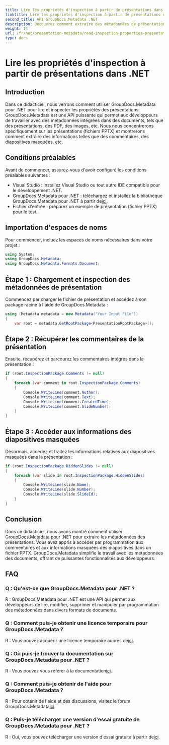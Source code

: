 ```yaml
---
title: Lire les propriétés d'inspection à partir de présentations dans .NET
linktitle: Lire les propriétés d'inspection à partir de présentations dans .NET
second_title: API GroupDocs.Metadata .NET
description: Découvrez comment extraire des métadonnées de présentation à l’aide de GroupDocs.Metadata pour .NET. Accédez aux commentaires, aux diapositives masquées et bien plus encore par programmation.
weight: 14
url: /fr/net/presentation-metadata/read-inspection-properties-presentations/
type: docs
---
```

# Lire les propriétés d'inspection à partir de présentations dans .NET

## Introduction
Dans ce didacticiel, nous verrons comment utiliser GroupDocs.Metadata pour .NET pour lire et inspecter les propriétés des présentations. GroupDocs.Metadata est une API puissante qui permet aux développeurs de travailler avec des métadonnées intégrées dans des documents, tels que des présentations, des PDF, des images, etc. Nous nous concentrerons spécifiquement sur les présentations (fichiers PPTX) et montrerons comment extraire des informations telles que des commentaires, des diapositives masquées, etc.
## Conditions préalables
Avant de commencer, assurez-vous d'avoir configuré les conditions préalables suivantes :
- Visual Studio : installez Visual Studio ou tout autre IDE compatible pour le développement .NET.
-  GroupDocs.Metadata pour .NET : téléchargez et installez la bibliothèque GroupDocs.Metadata pour .NET à partir de[ici](https://releases.groupdocs.com/metadata/net/).
- Fichier d'entrée : préparez un exemple de présentation (fichier PPTX) pour le test.
## Importation d'espaces de noms
Pour commencer, incluez les espaces de noms nécessaires dans votre projet :
```csharp
using System;
using GroupDocs.Metadata;
using GroupDocs.Metadata.Formats.Document;
```
## Étape 1 : Chargement et inspection des métadonnées de présentation
Commencez par charger le fichier de présentation et accédez à son package racine à l'aide de GroupDocs.Metadata :
```csharp
using (Metadata metadata = new Metadata("Your Input File"))
{
    var root = metadata.GetRootPackage<PresentationRootPackage>();
```
## Étape 2 : Récupérer les commentaires de la présentation
Ensuite, récupérez et parcourez les commentaires intégrés dans la présentation :
```csharp
if (root.InspectionPackage.Comments != null)
{
    foreach (var comment in root.InspectionPackage.Comments)
    {
        Console.WriteLine(comment.Author);
        Console.WriteLine(comment.Text);
        Console.WriteLine(comment.CreatedTime);
        Console.WriteLine(comment.SlideNumber);
    }
}
```
## Étape 3 : Accéder aux informations des diapositives masquées
Désormais, accédez et traitez les informations relatives aux diapositives masquées dans la présentation :
```csharp
if (root.InspectionPackage.HiddenSlides != null)
{
    foreach (var slide in root.InspectionPackage.HiddenSlides)
    {
        Console.WriteLine(slide.Name);
        Console.WriteLine(slide.Number);
        Console.WriteLine(slide.SlideId);
    }
}
```
## Conclusion
Dans ce didacticiel, nous avons montré comment utiliser GroupDocs.Metadata pour .NET pour extraire les métadonnées des présentations. Vous avez appris à accéder par programmation aux commentaires et aux informations masquées des diapositives dans un fichier PPTX. GroupDocs.Metadata simplifie le travail avec les métadonnées des documents, offrant de puissantes fonctionnalités aux développeurs.

## FAQ
### Q : Qu'est-ce que GroupDocs.Metadata pour .NET ?
R : GroupDocs.Metadata pour .NET est une API qui permet aux développeurs de lire, modifier, supprimer et manipuler par programmation des métadonnées dans divers formats de documents.
### Q : Comment puis-je obtenir une licence temporaire pour GroupDocs.Metadata ?
 R : Vous pouvez acquérir une licence temporaire auprès de[ici](https://purchase.groupdocs.com/temporary-license/).
### Q : Où puis-je trouver la documentation sur GroupDocs.Metadata pour .NET ?
 R : Vous pouvez vous référer à la documentation[ici](https://tutorials.groupdocs.com/metadata/net/).
### Q : Comment puis-je obtenir de l'aide pour GroupDocs.Metadata ?
 R : Pour obtenir de l'aide et des discussions, visitez le forum GroupDocs.Metadata[ici](https://forum.groupdocs.com/c/metadata/14).
### Q : Puis-je télécharger une version d'essai gratuite de GroupDocs.Metadata pour .NET ?
 R : Oui, vous pouvez télécharger une version d'essai gratuite à partir de[ici](https://releases.groupdocs.com/).